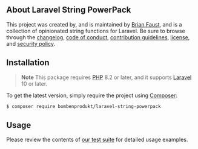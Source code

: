## About Laravel String PowerPack

This project was created by, and is maintained by [Brian Faust](https://github.com/faustbrian), and is a collection of opinionated string functions for Laravel. Be sure to browse through the [changelog](CHANGELOG.md), [code of conduct](.github/CODE_OF_CONDUCT.md), [contribution guidelines](.github/CONTRIBUTING.md), [license](LICENSE), and [security policy](.github/SECURITY.md).

## Installation

> **Note**
> This package requires [PHP](https://www.php.net/) 8.2 or later, and it supports [Laravel](https://laravel.com/) 10 or later.

To get the latest version, simply require the project using [Composer](https://getcomposer.org/):

```bash
$ composer require bombenprodukt/laravel-string-powerpack
```

## Usage

Please review the contents of [our test suite](/tests) for detailed usage examples.
